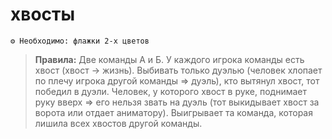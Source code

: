 # хвосты
```
⚙ Необходимо: флажки 2-х цветов
```
> **Правила:** Две команды А и Б. У каждого игрока команды есть хвост (хвост -> жизнь). Выбивать только дуэлью (человек хлопает по плечу игрока другой команды => дуэль), кто вытянул хвост, тот победил в дуэли. Человек, у которого хвост в руке, поднимает руку вверх => его нельзя звать на дуэль (тот выкидывает хвост за ворота или отдает аниматору). Выигрывает та команда, которая лишила всех хвостов другой команды.